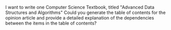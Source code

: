 I want to write one Computer Science Textbook, titled "Advanced Data Structures and Algorithms" Could you generate the table of contents for the opinion article and provide a detailed explanation of the dependencies between the items in the table of contents?